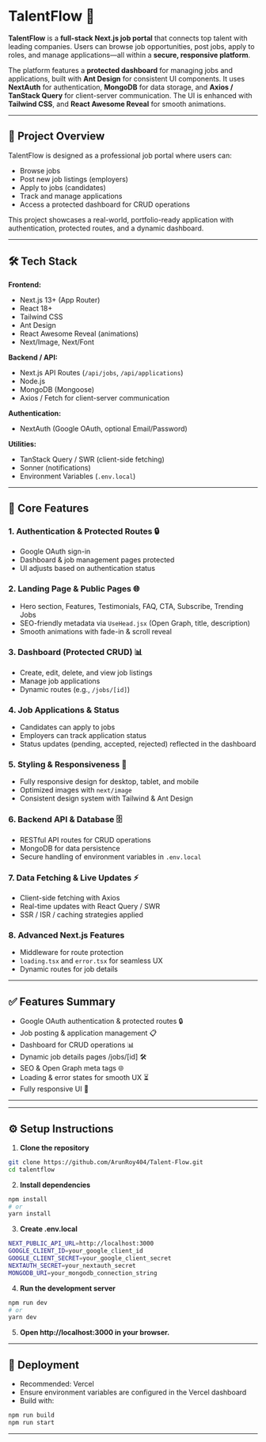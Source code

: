 # TalentFlow 🌟

**TalentFlow** is a **full-stack Next.js job portal** that connects top talent with leading companies. Users can browse job opportunities, post jobs, apply to roles, and manage applications—all within a **secure, responsive platform**.  

The platform features a **protected dashboard** for managing jobs and applications, built with **Ant Design** for consistent UI components. It uses **NextAuth** for authentication, **MongoDB** for data storage, and **Axios / TanStack Query** for client-server communication. The UI is enhanced with **Tailwind CSS**, and **React Awesome Reveal** for smooth animations. 


---

## 📝 Project Overview

TalentFlow is designed as a professional job portal where users can:

- Browse jobs  
- Post new job listings (employers)  
- Apply to jobs (candidates)  
- Track and manage applications  
- Access a protected dashboard for CRUD operations  

This project showcases a real-world, portfolio-ready application with authentication, protected routes, and a dynamic dashboard.

---

## 🛠 Tech Stack

**Frontend:**

- Next.js 13+ (App Router)  
- React 18+  
- Tailwind CSS 
- Ant Design 
- React Awesome Reveal (animations)  
- Next/Image, Next/Font  

**Backend / API:**

- Next.js API Routes (`/api/jobs`, `/api/applications`)  
- Node.js  
- MongoDB (Mongoose)  
- Axios / Fetch for client-server communication  

**Authentication:**

- NextAuth (Google OAuth, optional Email/Password)  

**Utilities:**

- TanStack Query / SWR (client-side fetching)  
- Sonner (notifications)  
- Environment Variables (`.env.local`)  

---

## 🔑 Core Features

### 1. Authentication & Protected Routes 🔒
- Google OAuth sign-in  
- Dashboard & job management pages protected  
- UI adjusts based on authentication status  

### 2. Landing Page & Public Pages 🌐
- Hero section, Features, Testimonials, FAQ, CTA, Subscribe, Trending Jobs  
- SEO-friendly metadata via `UseHead.jsx` (Open Graph, title, description)  
- Smooth animations with fade-in & scroll reveal  

### 3. Dashboard (Protected CRUD) 📊
- Create, edit, delete, and view job listings  
- Manage job applications  
- Dynamic routes (e.g., `/jobs/[id]`)  

### 4. Job Applications & Status
- Candidates can apply to jobs  
- Employers can track application status  
- Status updates (pending, accepted, rejected) reflected in the dashboard  

### 5. Styling & Responsiveness 🎨
- Fully responsive design for desktop, tablet, and mobile  
- Optimized images with `next/image`  
- Consistent design system with Tailwind & Ant Design  

### 6. Backend API & Database 🗄️
- RESTful API routes for CRUD operations  
- MongoDB for data persistence  
- Secure handling of environment variables in `.env.local`  

### 7. Data Fetching & Live Updates ⚡
- Client-side fetching with Axios  
- Real-time updates with React Query / SWR  
- SSR / ISR / caching strategies applied  

### 8. Advanced Next.js Features
- Middleware for route protection  
- `loading.tsx` and `error.tsx` for seamless UX  
- Dynamic routes for job details  

---


## ✅ Features Summary

- Google OAuth authentication & protected routes 🔒
- Job posting & application management 📋
- Dashboard for CRUD operations 📊
- Dynamic job details pages /jobs/[id] 🛠️
- SEO & Open Graph meta tags 🌐
- Loading & error states for smooth UX ⏳
- Fully responsive UI 🎨

---



---

## ⚙️ Setup Instructions

1. **Clone the repository**

```bash
git clone https://github.com/ArunRoy404/Talent-Flow.git
cd talentflow

```

2. **Install dependencies**

```bash
npm install
# or
yarn install

```

3. **Create .env.local**

```bash
NEXT_PUBLIC_API_URL=http://localhost:3000
GOOGLE_CLIENT_ID=your_google_client_id
GOOGLE_CLIENT_SECRET=your_google_client_secret
NEXTAUTH_SECRET=your_nextauth_secret
MONGODB_URI=your_mongodb_connection_string

```

4. **Run the development server**

```bash
npm run dev
# or
yarn dev

```

5. **Open http://localhost:3000 in your browser.**

--- 


## 🚀 Deployment

- Recommended: Vercel
- Ensure environment variables are configured in the Vercel dashboard
- Build with:

```bash
npm run build
npm run start

```

---
